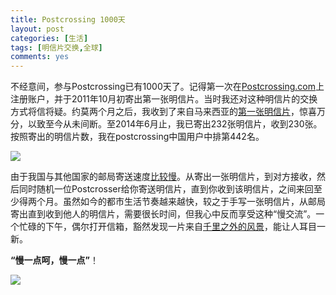 ```yaml
---
title: Postcrossing 1000天
layout: post
categories: [生活]
tags: [明信片交换,全球]
comments: yes
---
```


不经意间，参与Postcrossing已有1000天了。记得第一次在[Postcrossing.com](http://www.postcrossing.com)上注册账户，并于2011年10月初寄出第一张明信片。当时我还对这种明信片的交换方式将信将疑。约莫两个月之后，我收到了来自马来西亚的[第一张明信片](http://www.postcrossing.com/postcards/MY-82101)，惊喜万分，以致至今从未间断。至2014年6月止，我已寄出232张明信片，收到230张。按照寄出的明信片数，我在postcrossing中国用户中排第442名。

![](http://sixf.org/files/images/2014/07/postcrossing1000Days.jpg)

由于我国与其他国家的邮局寄送速度[比较慢](http://www.postcrossing.com/user/Xingfeng/stats)。从寄出一张明信片，到对方接收，然后同时随机一位Postcrosser给你寄送明信片，直到你收到该明信片，之间来回至少得两个月。虽然如今的都市生活节奏越来越快，较之于手写一张明信片，从邮局寄出直到收到他人的明信片，需要很长时间，但我心中反而享受这种“慢交流”。一个忙碌的下午，偶尔打开信箱，豁然发现一片来自[千里之外的风景](http://www.postcrossing.com/user/Xingfeng/gallery)，能让人耳目一新。

**“慢一点呵，慢一点”**！

![](http://sixf.org/files/images/2014/07/postcrossingMap.jpg)

